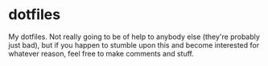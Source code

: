 # dotfiles
My dotfiles. 
Not really going to be of help to anybody else (they're probably just bad), but if you happen to stumble upon this and become interested for whatever reason, feel free to make comments and stuff.
